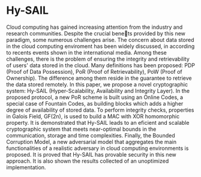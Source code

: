 # Hy-SAIL
Cloud computing has gained increasing attention from the industry and research communities.
Despite the crucial benets provided by this new paradigm, some numerous
challenges arise. The concern about data stored in the cloud computing enviroment
has been widely discussed, in according to recents events shown in the international
media. Among these challenges, there is the problem of ensuring the integrity and
retrievability of users' data stored in the cloud. Many definitions has been proposed:
PDP (Proof of Data Possession), PoR (Proof of Retrievability), PoW (Proof of Ownership).
The difference among them reside in the guarantee to retrieve the data stored
remotely.
In this paper, we propose a novel cryptographic system: Hy-SAIL (Hyper-Scalability,
Availability and Integrity Layer). In the proposed protocol, a new PoR scheme is built
using an Online Codes, a special case of Fountain Codes, as building blocks which adds
a higher degree of availability of stored data. To perform integrity checks, properties
in Galois Field, GF(2n), is used to build a MAC with XOR homomorphic property. It
is demonstrated that Hy-SAIL leads to an eficient and scalable cryptographic system
that meets near-optimal bounds in the communication, storage and time complexities.
Finally, the Bounded Corruption Model, a new adversarial model that aggregates the
main functionalities of a realistic adversary in cloud computing environments is proposed.
It is proved that Hy-SAIL has provable security in this new approach. It is also
shown the results collected of an unoptimized implementation.
